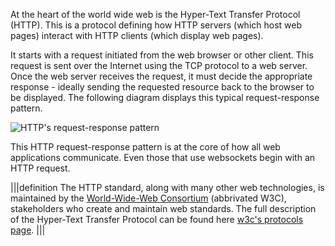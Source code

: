 At the heart of the world wide web is the Hyper-Text Transfer Protocol (HTTP).  This is a protocol defining how HTTP servers (which host web pages) interact with HTTP clients (which display web pages).   

It starts with a request initiated from the web browser or other client.  This request is sent over the Internet using the TCP protocol to a web server.  Once the web server receives the request, it must decide the appropriate response - ideally sending the requested resource back to the browser to be displayed.  The following diagram displays this typical request-response pattern.

![HTTP's request-response pattern](.guides/img/request-response-pattern.png)

This HTTP request-response pattern is at the core of how all web applications communicate.  Even those that use websockets begin with an HTTP request.

|||definition
The HTTP standard, along with many other web technologies, is maintained by the [World-Wide-Web Consortium](https://www.w3.org/) (abbrivated W3C), stakeholders who create and maintain web standards.  The full description of the Hyper-Text Transfer Protocol can be found here [w3c's protocols page](https://www.w3.org/Protocols/).
|||
